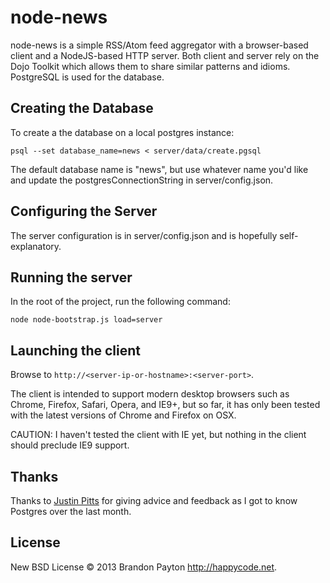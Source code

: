 node-news
=========

node-news is a simple RSS/Atom feed aggregator with a browser-based client and a NodeJS-based HTTP server.
Both client and server rely on the Dojo Toolkit which allows them to share similar patterns and idioms.
PostgreSQL is used for the database.

## Creating the Database

To create a the database on a local postgres instance:
```
psql --set database_name=news < server/data/create.pgsql
```
The default database name is "news", but use whatever name you'd like and update the postgresConnectionString in server/config.json.

## Configuring the Server

The server configuration is in server/config.json and is hopefully self-explanatory.

## Running the server
In the root of the project, run the following command:
```
node node-bootstrap.js load=server
```

## Launching the client

Browse to ```http://<server-ip-or-hostname>:<server-port>```.

The client is intended to support modern desktop browsers such as Chrome, Firefox, Safari, Opera, and IE9+, but so far, it has only been tested with the latest versions of Chrome and Firefox on OSX.

CAUTION: I haven't tested the client with IE yet, but nothing in the client should preclude IE9 support.

## Thanks

Thanks to [Justin Pitts](https://github.com/justinpitts) for giving advice and feedback as I got to know Postgres over the last month.

## License

New BSD License © 2013 Brandon Payton http://happycode.net. 
